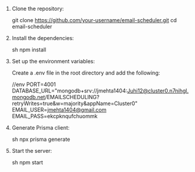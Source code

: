 1. Clone the repository:

    
    git clone https://github.com/your-username/email-scheduler.git
    cd email-scheduler
    

2. Install the dependencies:

    sh
    npm install
    

3. Set up the environment variables:

    Create a .env file in the root directory and add the following:

   //env
   PORT=4001
DATABASE_URL="mongodb+srv://jmehta1404:Juhi12@cluster0.n7nihgl.mongodb.net/EMAILSCHEDULING?retryWrites=true&w=majority&appName=Cluster0"
EMAIL_USER=jmehta1404@gmail.com
EMAIL_PASS=ekcpknqufchuommk


    

4. Generate Prisma client:

    sh
    npx prisma generate
    

5. Start the server:

    sh
    npm start
    
